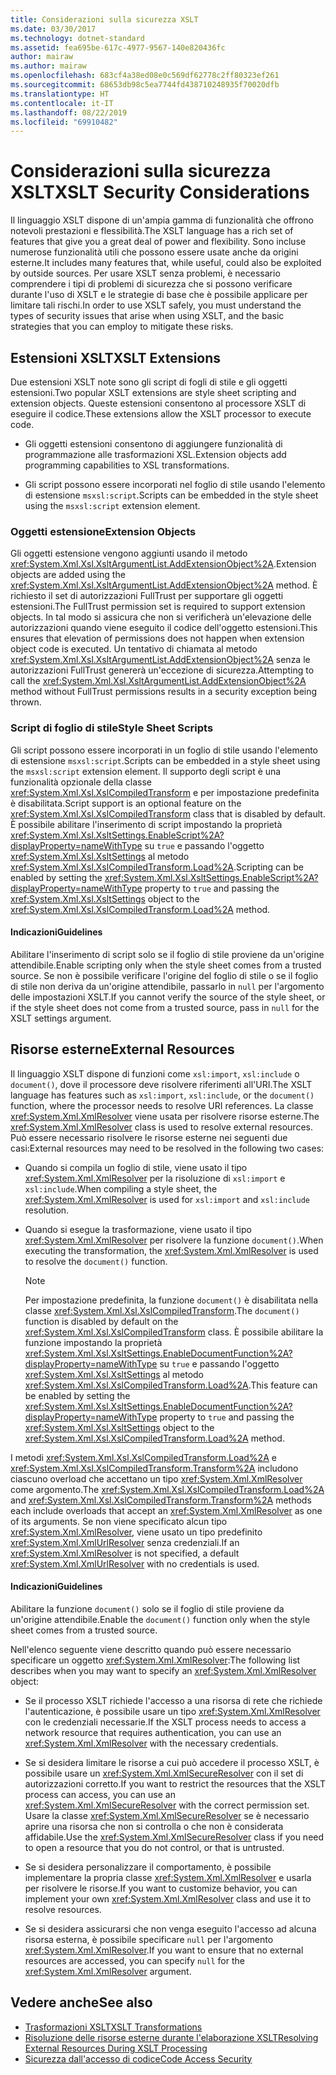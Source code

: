 ```yaml
---
title: Considerazioni sulla sicurezza XSLT
ms.date: 03/30/2017
ms.technology: dotnet-standard
ms.assetid: fea695be-617c-4977-9567-140e820436fc
author: mairaw
ms.author: mairaw
ms.openlocfilehash: 683cf4a38ed08e0c569df62778c2ff80323ef261
ms.sourcegitcommit: 68653db98c5ea7744fd438710248935f70020dfb
ms.translationtype: HT
ms.contentlocale: it-IT
ms.lasthandoff: 08/22/2019
ms.locfileid: "69910482"
---
```

# <a name="xslt-security-considerations"></a><span data-ttu-id="73388-102">Considerazioni sulla sicurezza XSLT</span><span class="sxs-lookup"><span data-stu-id="73388-102">XSLT Security Considerations</span></span>
<span data-ttu-id="73388-103">Il linguaggio XSLT dispone di un'ampia gamma di funzionalità che offrono notevoli prestazioni e flessibilità.</span><span class="sxs-lookup"><span data-stu-id="73388-103">The XSLT language has a rich set of features that give you a great deal of power and flexibility.</span></span> <span data-ttu-id="73388-104">Sono incluse numerose funzionalità utili che possono essere usate anche da origini esterne.</span><span class="sxs-lookup"><span data-stu-id="73388-104">It includes many features that, while useful, could also be exploited by outside sources.</span></span> <span data-ttu-id="73388-105">Per usare XSLT senza problemi, è necessario comprendere i tipi di problemi di sicurezza che si possono verificare durante l'uso di XSLT e le strategie di base che è possibile applicare per limitare tali rischi.</span><span class="sxs-lookup"><span data-stu-id="73388-105">In order to use XSLT safely, you must understand the types of security issues that arise when using XSLT, and the basic strategies that you can employ to mitigate these risks.</span></span>  
  
## <a name="xslt-extensions"></a><span data-ttu-id="73388-106">Estensioni XSLT</span><span class="sxs-lookup"><span data-stu-id="73388-106">XSLT Extensions</span></span>  
 <span data-ttu-id="73388-107">Due estensioni XSLT note sono gli script di fogli di stile e gli oggetti estensioni.</span><span class="sxs-lookup"><span data-stu-id="73388-107">Two popular XSLT extensions are style sheet scripting and extension objects.</span></span> <span data-ttu-id="73388-108">Queste estensioni consentono al processore XSLT di eseguire il codice.</span><span class="sxs-lookup"><span data-stu-id="73388-108">These extensions allow the XSLT processor to execute code.</span></span>  
  
- <span data-ttu-id="73388-109">Gli oggetti estensioni consentono di aggiungere funzionalità di programmazione alle trasformazioni XSL.</span><span class="sxs-lookup"><span data-stu-id="73388-109">Extension objects add programming capabilities to XSL transformations.</span></span>  
  
- <span data-ttu-id="73388-110">Gli script possono essere incorporati nel foglio di stile usando l'elemento di estensione `msxsl:script`.</span><span class="sxs-lookup"><span data-stu-id="73388-110">Scripts can be embedded in the style sheet using the `msxsl:script` extension element.</span></span>  
  
### <a name="extension-objects"></a><span data-ttu-id="73388-111">Oggetti estensione</span><span class="sxs-lookup"><span data-stu-id="73388-111">Extension Objects</span></span>  
 <span data-ttu-id="73388-112">Gli oggetti estensione vengono aggiunti usando il metodo <xref:System.Xml.Xsl.XsltArgumentList.AddExtensionObject%2A>.</span><span class="sxs-lookup"><span data-stu-id="73388-112">Extension objects are added using the <xref:System.Xml.Xsl.XsltArgumentList.AddExtensionObject%2A> method.</span></span> <span data-ttu-id="73388-113">È richiesto il set di autorizzazioni FullTrust per supportare gli oggetti estensioni.</span><span class="sxs-lookup"><span data-stu-id="73388-113">The FullTrust permission set is required to support extension objects.</span></span> <span data-ttu-id="73388-114">In tal modo si assicura che non si verificherà un'elevazione delle autorizzazioni quando viene eseguito il codice dell'oggetto estensioni.</span><span class="sxs-lookup"><span data-stu-id="73388-114">This ensures that elevation of permissions does not happen when extension object code is executed.</span></span> <span data-ttu-id="73388-115">Un tentativo di chiamata al metodo <xref:System.Xml.Xsl.XsltArgumentList.AddExtensionObject%2A> senza le autorizzazioni FullTrust genererà un'eccezione di sicurezza.</span><span class="sxs-lookup"><span data-stu-id="73388-115">Attempting to call the <xref:System.Xml.Xsl.XsltArgumentList.AddExtensionObject%2A> method without FullTrust permissions results in a security exception being thrown.</span></span>  
  
### <a name="style-sheet-scripts"></a><span data-ttu-id="73388-116">Script di foglio di stile</span><span class="sxs-lookup"><span data-stu-id="73388-116">Style Sheet Scripts</span></span>  
 <span data-ttu-id="73388-117">Gli script possono essere incorporati in un foglio di stile usando l'elemento di estensione `msxsl:script`.</span><span class="sxs-lookup"><span data-stu-id="73388-117">Scripts can be embedded in a style sheet using the `msxsl:script` extension element.</span></span> <span data-ttu-id="73388-118">Il supporto degli script è una funzionalità opzionale della classe <xref:System.Xml.Xsl.XslCompiledTransform> e per impostazione predefinita è disabilitata.</span><span class="sxs-lookup"><span data-stu-id="73388-118">Script support is an optional feature on the <xref:System.Xml.Xsl.XslCompiledTransform> class that is disabled by default.</span></span> <span data-ttu-id="73388-119">È possibile abilitare l'inserimento di script impostando la proprietà <xref:System.Xml.Xsl.XsltSettings.EnableScript%2A?displayProperty=nameWithType> su `true` e passando l'oggetto <xref:System.Xml.Xsl.XsltSettings> al metodo <xref:System.Xml.Xsl.XslCompiledTransform.Load%2A>.</span><span class="sxs-lookup"><span data-stu-id="73388-119">Scripting can be enabled by setting the <xref:System.Xml.Xsl.XsltSettings.EnableScript%2A?displayProperty=nameWithType> property to `true` and passing the <xref:System.Xml.Xsl.XsltSettings> object to the <xref:System.Xml.Xsl.XslCompiledTransform.Load%2A> method.</span></span>  
  
#### <a name="guidelines"></a><span data-ttu-id="73388-120">Indicazioni</span><span class="sxs-lookup"><span data-stu-id="73388-120">Guidelines</span></span>  
 <span data-ttu-id="73388-121">Abilitare l'inserimento di script solo se il foglio di stile proviene da un'origine attendibile.</span><span class="sxs-lookup"><span data-stu-id="73388-121">Enable scripting only when the style sheet comes from a trusted source.</span></span> <span data-ttu-id="73388-122">Se non è possibile verificare l'origine del foglio di stile o se il foglio di stile non deriva da un'origine attendibile, passarlo in `null` per l'argomento delle impostazioni XSLT.</span><span class="sxs-lookup"><span data-stu-id="73388-122">If you cannot verify the source of the style sheet, or if the style sheet does not come from a trusted source, pass in `null` for the XSLT settings argument.</span></span>  
  
## <a name="external-resources"></a><span data-ttu-id="73388-123">Risorse esterne</span><span class="sxs-lookup"><span data-stu-id="73388-123">External Resources</span></span>  
 <span data-ttu-id="73388-124">Il linguaggio XSLT dispone di funzioni come `xsl:import`, `xsl:include` o `document()`, dove il processore deve risolvere riferimenti all'URI.</span><span class="sxs-lookup"><span data-stu-id="73388-124">The XSLT language has features such as `xsl:import`, `xsl:include`, or the `document()` function, where the processor needs to resolve URI references.</span></span> <span data-ttu-id="73388-125">La classe <xref:System.Xml.XmlResolver> viene usata per risolvere risorse esterne.</span><span class="sxs-lookup"><span data-stu-id="73388-125">The <xref:System.Xml.XmlResolver> class is used to resolve external resources.</span></span> <span data-ttu-id="73388-126">Può essere necessario risolvere le risorse esterne nei seguenti due casi:</span><span class="sxs-lookup"><span data-stu-id="73388-126">External resources may need to be resolved in the following two cases:</span></span>  
  
- <span data-ttu-id="73388-127">Quando si compila un foglio di stile, viene usato il tipo <xref:System.Xml.XmlResolver> per la risoluzione di `xsl:import` e `xsl:include`.</span><span class="sxs-lookup"><span data-stu-id="73388-127">When compiling a style sheet, the <xref:System.Xml.XmlResolver> is used for `xsl:import` and `xsl:include` resolution.</span></span>  
  
- <span data-ttu-id="73388-128">Quando si esegue la trasformazione, viene usato il tipo <xref:System.Xml.XmlResolver> per risolvere la funzione `document()`.</span><span class="sxs-lookup"><span data-stu-id="73388-128">When executing the transformation, the <xref:System.Xml.XmlResolver> is used to resolve the `document()` function.</span></span>  
  
    > [!NOTE]
    > <span data-ttu-id="73388-129">Per impostazione predefinita, la funzione `document()` è disabilitata nella classe <xref:System.Xml.Xsl.XslCompiledTransform>.</span><span class="sxs-lookup"><span data-stu-id="73388-129">The `document()` function is disabled by default on the <xref:System.Xml.Xsl.XslCompiledTransform> class.</span></span> <span data-ttu-id="73388-130">È possibile abilitare la funzione impostando la proprietà <xref:System.Xml.Xsl.XsltSettings.EnableDocumentFunction%2A?displayProperty=nameWithType> su `true` e passando l'oggetto <xref:System.Xml.Xsl.XsltSettings> al metodo <xref:System.Xml.Xsl.XslCompiledTransform.Load%2A>.</span><span class="sxs-lookup"><span data-stu-id="73388-130">This feature can be enabled by setting the <xref:System.Xml.Xsl.XsltSettings.EnableDocumentFunction%2A?displayProperty=nameWithType> property to `true` and passing the <xref:System.Xml.Xsl.XsltSettings> object to the <xref:System.Xml.Xsl.XslCompiledTransform.Load%2A> method.</span></span>  
  
 <span data-ttu-id="73388-131">I metodi <xref:System.Xml.Xsl.XslCompiledTransform.Load%2A> e <xref:System.Xml.Xsl.XslCompiledTransform.Transform%2A> includono ciascuno overload che accettano un tipo <xref:System.Xml.XmlResolver> come argomento.</span><span class="sxs-lookup"><span data-stu-id="73388-131">The <xref:System.Xml.Xsl.XslCompiledTransform.Load%2A> and <xref:System.Xml.Xsl.XslCompiledTransform.Transform%2A> methods each include overloads that accept an <xref:System.Xml.XmlResolver> as one of its arguments.</span></span> <span data-ttu-id="73388-132">Se non viene specificato alcun tipo <xref:System.Xml.XmlResolver>, viene usato un tipo predefinito <xref:System.Xml.XmlUrlResolver> senza credenziali.</span><span class="sxs-lookup"><span data-stu-id="73388-132">If an <xref:System.Xml.XmlResolver> is not specified, a default <xref:System.Xml.XmlUrlResolver> with no credentials is used.</span></span>  
  
#### <a name="guidelines"></a><span data-ttu-id="73388-133">Indicazioni</span><span class="sxs-lookup"><span data-stu-id="73388-133">Guidelines</span></span>  
 <span data-ttu-id="73388-134">Abilitare la funzione `document()` solo se il foglio di stile proviene da un'origine attendibile.</span><span class="sxs-lookup"><span data-stu-id="73388-134">Enable the `document()` function only when the style sheet comes from a trusted source.</span></span>  
  
 <span data-ttu-id="73388-135">Nell'elenco seguente viene descritto quando può essere necessario specificare un oggetto <xref:System.Xml.XmlResolver>:</span><span class="sxs-lookup"><span data-stu-id="73388-135">The following list describes when you may want to specify an <xref:System.Xml.XmlResolver> object:</span></span>  
  
- <span data-ttu-id="73388-136">Se il processo XSLT richiede l'accesso a una risorsa di rete che richiede l'autenticazione, è possibile usare un tipo <xref:System.Xml.XmlResolver> con le credenziali necessarie.</span><span class="sxs-lookup"><span data-stu-id="73388-136">If the XSLT process needs to access a network resource that requires authentication, you can use an <xref:System.Xml.XmlResolver> with the necessary credentials.</span></span>  
  
- <span data-ttu-id="73388-137">Se si desidera limitare le risorse a cui può accedere il processo XSLT, è possibile usare un <xref:System.Xml.XmlSecureResolver> con il set di autorizzazioni corretto.</span><span class="sxs-lookup"><span data-stu-id="73388-137">If you want to restrict the resources that the XSLT process can access, you can use an <xref:System.Xml.XmlSecureResolver> with the correct permission set.</span></span> <span data-ttu-id="73388-138">Usare la classe <xref:System.Xml.XmlSecureResolver> se è necessario aprire una risorsa che non si controlla o che non è considerata affidabile.</span><span class="sxs-lookup"><span data-stu-id="73388-138">Use the <xref:System.Xml.XmlSecureResolver> class if you need to open a resource that you do not control, or that is untrusted.</span></span>  
  
- <span data-ttu-id="73388-139">Se si desidera personalizzare il comportamento, è possibile implementare la propria classe <xref:System.Xml.XmlResolver> e usarla per risolvere le risorse.</span><span class="sxs-lookup"><span data-stu-id="73388-139">If you want to customize behavior, you can implement your own <xref:System.Xml.XmlResolver> class and use it to resolve resources.</span></span>  
  
- <span data-ttu-id="73388-140">Se si desidera assicurarsi che non venga eseguito l'accesso ad alcuna risorsa esterna, è possibile specificare `null` per l'argomento <xref:System.Xml.XmlResolver>.</span><span class="sxs-lookup"><span data-stu-id="73388-140">If you want to ensure that no external resources are accessed, you can specify `null` for the <xref:System.Xml.XmlResolver> argument.</span></span>  
  
## <a name="see-also"></a><span data-ttu-id="73388-141">Vedere anche</span><span class="sxs-lookup"><span data-stu-id="73388-141">See also</span></span>

- [<span data-ttu-id="73388-142">Trasformazioni XSLT</span><span class="sxs-lookup"><span data-stu-id="73388-142">XSLT Transformations</span></span>](../../../../docs/standard/data/xml/xslt-transformations.md)
- [<span data-ttu-id="73388-143">Risoluzione delle risorse esterne durante l'elaborazione XSLT</span><span class="sxs-lookup"><span data-stu-id="73388-143">Resolving External Resources During XSLT Processing</span></span>](../../../../docs/standard/data/xml/resolving-external-resources-during-xslt-processing.md)
- [<span data-ttu-id="73388-144">Sicurezza dall'accesso di codice</span><span class="sxs-lookup"><span data-stu-id="73388-144">Code Access Security</span></span>](../../../../docs/framework/misc/code-access-security.md)

